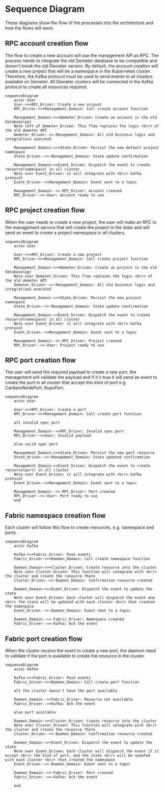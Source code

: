 # Sequence Diagram

These diagrams show the flow of the processes into the architecture and how the flows will work.

## RPC account creation flow

The flow to create a new account will use the management API as RPC. The process needs to integrate the old Demeter database to be compatible and doesn't break the old Demeter version. By default, the account creation will create a new project that will be a namespace in the Kubernetes cluster. Therefore, the Kafka protocol must be used to send events to all clusters available on Demeter. All Demeter clusters will be connected in the Kafka protocol to create all resources required.

```mermaid
sequenceDiagram
    actor User
    User->>+RPC_Driver: Create a new account
    RPC_Driver->>+Management_Domain: Call create account function

    Management_Domain->>+Demeter_Driven: Create an account in the old database(pg)
    Note left of Demeter_Driven: This flow replaces the logic <br/> of the old demeter API
    Demeter_Driven-->>-Management_Domain: All old business logic and integrations executed

    Management_Domain->>+State_Driven: Persist the new default project namespace
    State_Driven-->>-Management_Domain: State update confirmation

    Management_Domain->>Event_Driven: Dispatch the event to create resource(namespace) in all cluster
    Note over Event_Driven: it will integrate with <br/> kafka protocol
    Event_Driven-->>Management_Domain: Event sent to a topic

    Management_Domain-->>-RPC_Driver: Account created
    RPC_Driver-->>-User: Account ready to use
```

## RPC project creation flow

When the user needs to create a new project, the user will make an RPC to the management service that will create the project in the state and will send an event to create a project namespace in all clusters.

```mermaid
sequenceDiagram
    actor User

    User->>+RPC_Driver: Create a new project
    RPC_Driver->>+Management_Domain: Call create project function

    Management_Domain->>+Demeter_Driven: Create an project in the old database(pg)
    Note over Demeter_Driven: This flow replaces the logic <br/> of the old demeter API
    Demeter_Driven-->>-Management_Domain: All old business logic and integrations executed

    Management_Domain->>+State_Driven: Persist the new project namespace
    State_Driven-->>-Management_Domain: State update confirmation

    Management_Domain->>Event_Driven: Dispatch the event to create resource(namespace) in all cluster
    Note over Event_Driven: it will integrate with <br/> kafka protocol
    Event_Driven-->>Management_Domain: Event sent to a topic

    Management_Domain-->>-RPC_Driver: Project created
    RPC_Driver-->>-User: Project ready to use

```

## RPC port creation flow

The user will send the required payload to create a new port, the management will validate the payload and if it's true it will send an event to create the port in all cluster that accept this kind of port e.g. CardanoNodePort, KupoPort.

```mermaid
sequenceDiagram
    actor User

    User->>+RPC_Driver: Create a port
    RPC_Driver->>+Management_Domain: Call create port function

    alt invalid spec port

    Management_Domain-->>RPC_Driver: Invalid spec port
    RPC_Driver-->>User: Invalid payload

    else valid spec port

    Management_Domain->>+State_Driven: Persist the new port resource
    State_Driven-->>-Management_Domain: State updated confirmation

    Management_Domain->>Event_Driven: Dispatch the event to create resource(port) in all cluster
    Note over Event_Driven: it will integrate with <br/> kafka protocol
    Event_Driven-->>Management_Domain: Event sent to a topic

    Management_Domain-->>-RPC_Driver: Port created
    RPC_Driver-->>-User: Port ready to use
    end
```

## Fabric namespace creation flow

Each cluster will follow this flow to create resources, e.g. namespace and ports.

```mermaid
sequenceDiagram
    actor Kafka

    Kafka->>+Fabric_Driver: Push events
    Fabric_Driver->>+Daemon_Domain: Call create namespace function

    Daemon_Domain->>+Cluster_Driven: Create resource into the cluster
    Note over Cluster_Driven: This function will integrate with <br/> the cluster and create the resource there
    Cluster_Driven-->>-Daemon_Domain: Confirmation resource created

    Daemon_Domain->>+Event_Driven: Dispatch the event to update the state
    Note over Event_Driven: Each cluster will dispatch the event and <br/> the state will be updated with each cluster <br/> that created the namespace
    Event_Driven-->>-Daemon_Domain: Event sent to a topic

    Daemon_Domain-->>-Fabric_Driver: Namespace created
    Fabric_Driver-->>-Kafka: Ack the event
```

## Fabric port creation flow

When the cluster receive the event to create a new port, the daemon need to validate if the port is available to create the resource in the cluster.

```mermaid
sequenceDiagram
    actor Kafka

    Kafka->>+Fabric_Driver: Push events
    Fabric_Driver->>+Daemon_Domain: Call create port function

    alt the cluster doesn't have the port available

    Daemon_Domain-->>Fabric_Driver: Resource not available
    Fabric_Driver-->>Kafka: Ack the event

    else port available

    Daemon_Domain->>+Cluster_Driven: Create resource into the cluster
    Note over Cluster_Driven: This function will integrate with <br/> the cluster and create the resource there
    Cluster_Driven-->>-Daemon_Domain: Confirmation resource created

    Daemon_Domain->>+Event_Driven: Dispatch the event to update the state
    Note over Event_Driven: Each cluster will dispatch the event if it accept <br/> the kind of port, and the state <br/> will be updated with each cluster <br/> that created the namespace
    Event_Driven-->>-Daemon_Domain: Event sent to a topic

    Daemon_Domain-->>-Fabric_Driver: Port created
    Fabric_Driver-->>-Kafka: Ack the event

    end
```
